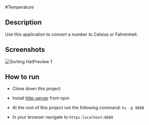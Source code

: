 #Temperature

## Description
Use this application to convert a number to Celsius or Fahrenheit.

## Screenshots
![Sorting HatPreview 1]()



## How to run
* Clone down this project 
* Install [http-server](https://www.npmjs.com/package/http-server) from npm
* At the root of this project run the following command: `hs -p 8888`



* In your browser navigate to `https:localhost:8888`